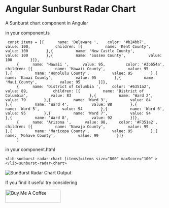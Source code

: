 # Angular Sunburst Radar Chart

A Sunburst chart component in Angular






in your component.ts
 ```
  const items = [{      name: 'Delaware ',    color: '#b24bb7',    value: 100,           children: [{          name: 'Kent County',          value: 100        },{          name: 'New Castle County',          value: 100        },{          name: 'Sussex County',          value: 100        }]},
      {      name: 'Hawaii ',      value: 95,         color: '#3bb54a',       children: [{          name: 'Hawaii County',          value: 95        },{          name: 'Honolulu County',          value: 95        },{          name: 'Kauai County',          value: 95        },{          name: 'Maui County',          value: 95        }]},
      {      name: 'District of Columbia ',     color: '#6351a2',    value: 89,           children: [{          name: 'District of Columbia',          value: 83        },{          name: 'Ward 2',          value: 79        },{          name: 'Ward 3',          value: 84        },{          name: 'Ward 4',          value: 88        },{          name: 'Ward 5',          value: 94        },{          name: 'Ward 6',          value: 95        },{          name: 'Ward 7',          value: 94        },{          name: 'Ward 8',          value: 92        }]},
      {      name: 'Arizona ',      value: 98,     color: '#F351a2',         children: [{          name: 'Navajo County',          value: 99        },{          name: 'Maricopa County',          value: 95        },{          name: 'Mohave County',          value: 99        }]}
      ]
```


in your component.html
```
<lib-sunburst-radar-chart [items]=items size="800" maxScore="100" ></lib-sunburst-radar-chart>
```


![SunBurst Radar Chart Output ](https://raw.githubusercontent.com/muthuishere/sunburst-radar-chart-workspace/main/projects/angular-sunburst-radar-chart/sample.JPG)



If you find it useful try considering

<a href="https://www.buymeacoffee.com/muthuishere" target="_blank"><img src="https://cdn.buymeacoffee.com/buttons/default-orange.png" alt="Buy Me A Coffee" height="41" width="174"></a>




